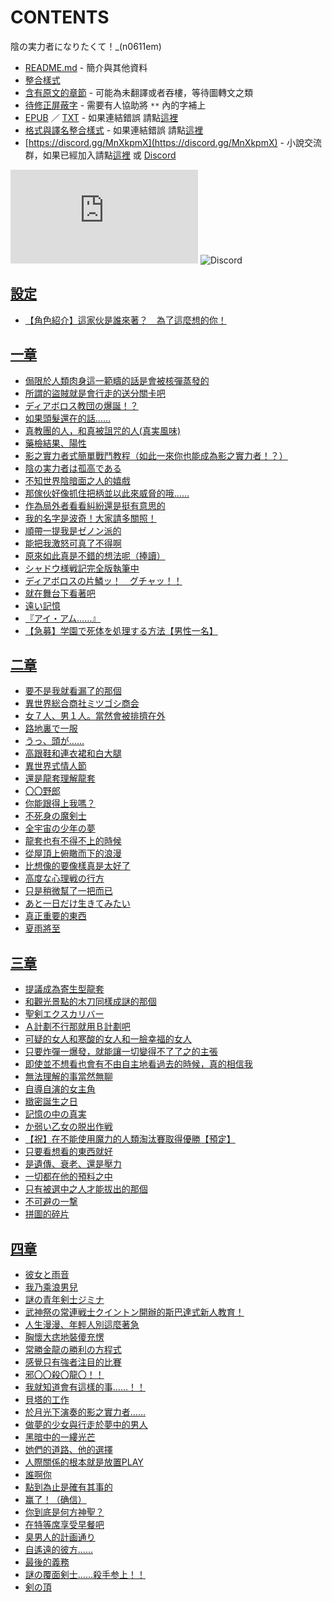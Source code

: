 # CONTENTS

陰の実力者になりたくて！_(n0611em)


- [README.md](README.md) - 簡介與其他資料
- [整合樣式](%E6%95%B4%E5%90%88%E6%A8%A3%E5%BC%8F.md)
- [含有原文的章節](ja.md) - 可能為未翻譯或者吞樓，等待圖轉文之類
- [待修正屏蔽字](%E5%BE%85%E4%BF%AE%E6%AD%A3%E5%B1%8F%E8%94%BD%E5%AD%97.md) - 需要有人協助將 `**` 內的字補上
- [EPUB](https://gitlab.com/demonovel/epub-txt/blob/master/syosetu_out/%E6%83%B3%E8%A6%81%E6%88%90%E7%82%BA%E5%BD%B1%E4%B9%8B%E5%AF%A6%E5%8A%9B%E8%80%85.epub) ／ [TXT](https://gitlab.com/demonovel/epub-txt/blob/master/syosetu_out/out/%E6%83%B3%E8%A6%81%E6%88%90%E7%82%BA%E5%BD%B1%E4%B9%8B%E5%AF%A6%E5%8A%9B%E8%80%85.out.txt) - 如果連結錯誤 請點[這裡](https://gitlab.com/demonovel/epub-txt/tree/master)
- [格式與譯名整合樣式](https://github.com/bluelovers/node-novel/blob/master/lib/locales/%E9%99%B0%E3%81%AE%E5%AE%9F%E5%8A%9B%E8%80%85%E3%81%AB%E3%81%AA%E3%82%8A%E3%81%9F%E3%81%8F%E3%81%A6%EF%BC%81_(n0611em).ts) - 如果連結錯誤 請點[這裡](https://github.com/bluelovers/node-novel/tree/master/lib/locales)
- [https://discord.gg/MnXkpmX](https://discord.gg/MnXkpmX) - 小說交流群，如果已經加入請點[這裡](https://discordapp.com/channels/467794087769014273/467794088285175809) 或 [Discord](https://discordapp.com/channels/@me)


![導航目錄](https://chart.apis.google.com/chart?cht=qr&chs=150x150&chl=https://gitee.com/bluelovers/novel/blob/master/syosetu_out/陰の実力者になりたくて！_(n0611em)/導航目錄.md)  ![Discord](https://chart.apis.google.com/chart?cht=qr&chs=150x150&chl=https://discord.gg/MnXkpmX)




## [設定](00000_%E8%A8%AD%E5%AE%9A)

- [【角色紹介】這家伙是誰來著？　為了這麼想的你！](00000_%E8%A8%AD%E5%AE%9A/00010_%E3%80%90%E8%A7%92%E8%89%B2%E7%B4%B9%E4%BB%8B%E3%80%91%E9%80%99%E5%AE%B6%E4%BC%99%E6%98%AF%E8%AA%B0%E4%BE%86%E8%91%97%EF%BC%9F%E3%80%80%E7%82%BA%E4%BA%86%E9%80%99%E9%BA%BC%E6%83%B3%E7%9A%84%E4%BD%A0%EF%BC%81.txt)


## [一章](00010_%E4%B8%80%E7%AB%A0)

- [侷限於人類肉身這一範疇的話是會被核彈蒸發的](00010_%E4%B8%80%E7%AB%A0/00010_%E4%BE%B7%E9%99%90%E6%96%BC%E4%BA%BA%E9%A1%9E%E8%82%89%E8%BA%AB%E9%80%99%E4%B8%80%E7%AF%84%E7%96%87%E7%9A%84%E8%A9%B1%E6%98%AF%E6%9C%83%E8%A2%AB%E6%A0%B8%E5%BD%88%E8%92%B8%E7%99%BC%E7%9A%84.txt)
- [所謂的盜賊就是會行走的送分關卡吧](00010_%E4%B8%80%E7%AB%A0/00020_%E6%89%80%E8%AC%82%E7%9A%84%E7%9B%9C%E8%B3%8A%E5%B0%B1%E6%98%AF%E6%9C%83%E8%A1%8C%E8%B5%B0%E7%9A%84%E9%80%81%E5%88%86%E9%97%9C%E5%8D%A1%E5%90%A7.txt)
- [ディアボロス教団の爆誕！？](00010_%E4%B8%80%E7%AB%A0/00030_%E3%83%87%E3%82%A3%E3%82%A2%E3%83%9C%E3%83%AD%E3%82%B9%E6%95%99%E5%9B%A3%E3%81%AE%E7%88%86%E8%AA%95%EF%BC%81%EF%BC%9F.txt)
- [如果頭髮還在的話……](00010_%E4%B8%80%E7%AB%A0/00040_%E5%A6%82%E6%9E%9C%E9%A0%AD%E9%AB%AE%E9%82%84%E5%9C%A8%E7%9A%84%E8%A9%B1%E2%80%A6%E2%80%A6.txt)
- [真教團的人，和真被詛咒的人(真実風味)](00010_%E4%B8%80%E7%AB%A0/00050_%E7%9C%9F%E6%95%99%E5%9C%98%E7%9A%84%E4%BA%BA%EF%BC%8C%E5%92%8C%E7%9C%9F%E8%A2%AB%E8%A9%9B%E5%92%92%E7%9A%84%E4%BA%BA(%E7%9C%9F%E5%AE%9F%E9%A2%A8%E5%91%B3).txt)
- [藥檢結果、陽性](00010_%E4%B8%80%E7%AB%A0/00060_%E8%97%A5%E6%AA%A2%E7%B5%90%E6%9E%9C%E3%80%81%E9%99%BD%E6%80%A7.txt)
- [影之實力者式簡單戰鬥教程（如此一來你也能成為影之實力者！？）](00010_%E4%B8%80%E7%AB%A0/00070_%E5%BD%B1%E4%B9%8B%E5%AF%A6%E5%8A%9B%E8%80%85%E5%BC%8F%E7%B0%A1%E5%96%AE%E6%88%B0%E9%AC%A5%E6%95%99%E7%A8%8B%EF%BC%88%E5%A6%82%E6%AD%A4%E4%B8%80%E4%BE%86%E4%BD%A0%E4%B9%9F%E8%83%BD%E6%88%90%E7%82%BA%E5%BD%B1%E4%B9%8B%E5%AF%A6%E5%8A%9B%E8%80%85%EF%BC%81%EF%BC%9F%EF%BC%89.txt)
- [陰の実力者は孤高である](00010_%E4%B8%80%E7%AB%A0/00080_%E9%99%B0%E3%81%AE%E5%AE%9F%E5%8A%9B%E8%80%85%E3%81%AF%E5%AD%A4%E9%AB%98%E3%81%A7%E3%81%82%E3%82%8B.txt)
- [不知世界陰暗面之人的嬉戲](00010_%E4%B8%80%E7%AB%A0/00090_%E4%B8%8D%E7%9F%A5%E4%B8%96%E7%95%8C%E9%99%B0%E6%9A%97%E9%9D%A2%E4%B9%8B%E4%BA%BA%E7%9A%84%E5%AC%89%E6%88%B2.txt)
- [那傢伙好像抓住把柄並以此來威脅的哦……](00010_%E4%B8%80%E7%AB%A0/00100_%E9%82%A3%E5%82%A2%E4%BC%99%E5%A5%BD%E5%83%8F%E6%8A%93%E4%BD%8F%E6%8A%8A%E6%9F%84%E4%B8%A6%E4%BB%A5%E6%AD%A4%E4%BE%86%E5%A8%81%E8%84%85%E7%9A%84%E5%93%A6%E2%80%A6%E2%80%A6.txt)
- [作為局外者看看糾紛還是挺有意思的](00010_%E4%B8%80%E7%AB%A0/00110_%E4%BD%9C%E7%82%BA%E5%B1%80%E5%A4%96%E8%80%85%E7%9C%8B%E7%9C%8B%E7%B3%BE%E7%B4%9B%E9%82%84%E6%98%AF%E6%8C%BA%E6%9C%89%E6%84%8F%E6%80%9D%E7%9A%84.txt)
- [我的名字是波奇！大家請多關照！](00010_%E4%B8%80%E7%AB%A0/00120_%E6%88%91%E7%9A%84%E5%90%8D%E5%AD%97%E6%98%AF%E6%B3%A2%E5%A5%87%EF%BC%81%E5%A4%A7%E5%AE%B6%E8%AB%8B%E5%A4%9A%E9%97%9C%E7%85%A7%EF%BC%81.txt)
- [順帶一提我是ゼノン派的](00010_%E4%B8%80%E7%AB%A0/00130_%E9%A0%86%E5%B8%B6%E4%B8%80%E6%8F%90%E6%88%91%E6%98%AF%E3%82%BC%E3%83%8E%E3%83%B3%E6%B4%BE%E7%9A%84.txt)
- [能把我激怒可真了不得啊](00010_%E4%B8%80%E7%AB%A0/00140_%E8%83%BD%E6%8A%8A%E6%88%91%E6%BF%80%E6%80%92%E5%8F%AF%E7%9C%9F%E4%BA%86%E4%B8%8D%E5%BE%97%E5%95%8A.txt)
- [原來如此真是不錯的想法呢（捧讀）](00010_%E4%B8%80%E7%AB%A0/00150_%E5%8E%9F%E4%BE%86%E5%A6%82%E6%AD%A4%E7%9C%9F%E6%98%AF%E4%B8%8D%E9%8C%AF%E7%9A%84%E6%83%B3%E6%B3%95%E5%91%A2%EF%BC%88%E6%8D%A7%E8%AE%80%EF%BC%89.txt)
- [シャドウ様戦記完全版執筆中](00010_%E4%B8%80%E7%AB%A0/00160_%E3%82%B7%E3%83%A3%E3%83%89%E3%82%A6%E6%A7%98%E6%88%A6%E8%A8%98%E5%AE%8C%E5%85%A8%E7%89%88%E5%9F%B7%E7%AD%86%E4%B8%AD.txt)
- [ディアボロスの片鱗ッ！　グチャッ！！](00010_%E4%B8%80%E7%AB%A0/00170_%E3%83%87%E3%82%A3%E3%82%A2%E3%83%9C%E3%83%AD%E3%82%B9%E3%81%AE%E7%89%87%E9%B1%97%E3%83%83%EF%BC%81%E3%80%80%E3%82%B0%E3%83%81%E3%83%A3%E3%83%83%EF%BC%81%EF%BC%81.txt)
- [就在舞台下看著吧](00010_%E4%B8%80%E7%AB%A0/00180_%E5%B0%B1%E5%9C%A8%E8%88%9E%E5%8F%B0%E4%B8%8B%E7%9C%8B%E8%91%97%E5%90%A7.txt)
- [遠い記憶](00010_%E4%B8%80%E7%AB%A0/00190_%E9%81%A0%E3%81%84%E8%A8%98%E6%86%B6.txt)
- [『アイ・アム……』](00010_%E4%B8%80%E7%AB%A0/00200_%E3%80%8E%E3%82%A2%E3%82%A4%E3%83%BB%E3%82%A2%E3%83%A0%E2%80%A6%E2%80%A6%E3%80%8F.txt)
- [【急募】学園で死体を処理する方法【男性一名】](00010_%E4%B8%80%E7%AB%A0/00210_%E3%80%90%E6%80%A5%E5%8B%9F%E3%80%91%E5%AD%A6%E5%9C%92%E3%81%A7%E6%AD%BB%E4%BD%93%E3%82%92%E5%87%A6%E7%90%86%E3%81%99%E3%82%8B%E6%96%B9%E6%B3%95%E3%80%90%E7%94%B7%E6%80%A7%E4%B8%80%E5%90%8D%E3%80%91.txt)


## [二章](00020_%E4%BA%8C%E7%AB%A0)

- [要不是我就看漏了的那個](00020_%E4%BA%8C%E7%AB%A0/00010_%E8%A6%81%E4%B8%8D%E6%98%AF%E6%88%91%E5%B0%B1%E7%9C%8B%E6%BC%8F%E4%BA%86%E7%9A%84%E9%82%A3%E5%80%8B.txt)
- [異世界総合商社ミツゴシ商会](00020_%E4%BA%8C%E7%AB%A0/00020_%E7%95%B0%E4%B8%96%E7%95%8C%E7%B7%8F%E5%90%88%E5%95%86%E7%A4%BE%E3%83%9F%E3%83%84%E3%82%B4%E3%82%B7%E5%95%86%E4%BC%9A.txt)
- [女７人、男１人。當然會被排擠在外](00020_%E4%BA%8C%E7%AB%A0/00030_%E5%A5%B3%EF%BC%97%E4%BA%BA%E3%80%81%E7%94%B7%EF%BC%91%E4%BA%BA%E3%80%82%E7%95%B6%E7%84%B6%E6%9C%83%E8%A2%AB%E6%8E%92%E6%93%A0%E5%9C%A8%E5%A4%96.txt)
- [路地裏で一服](00020_%E4%BA%8C%E7%AB%A0/00040_%E8%B7%AF%E5%9C%B0%E8%A3%8F%E3%81%A7%E4%B8%80%E6%9C%8D.txt)
- [うっ、頭が……](00020_%E4%BA%8C%E7%AB%A0/00050_%E3%81%86%E3%81%A3%E3%80%81%E9%A0%AD%E3%81%8C%E2%80%A6%E2%80%A6.txt)
- [高跟鞋和連衣裙和白大腿](00020_%E4%BA%8C%E7%AB%A0/00060_%E9%AB%98%E8%B7%9F%E9%9E%8B%E5%92%8C%E9%80%A3%E8%A1%A3%E8%A3%99%E5%92%8C%E7%99%BD%E5%A4%A7%E8%85%BF.txt)
- [異世界式情人節](00020_%E4%BA%8C%E7%AB%A0/00070_%E7%95%B0%E4%B8%96%E7%95%8C%E5%BC%8F%E6%83%85%E4%BA%BA%E7%AF%80.txt)
- [還是龍套理解龍套](00020_%E4%BA%8C%E7%AB%A0/00080_%E9%82%84%E6%98%AF%E9%BE%8D%E5%A5%97%E7%90%86%E8%A7%A3%E9%BE%8D%E5%A5%97.txt)
- [〇〇野郎](00020_%E4%BA%8C%E7%AB%A0/00090_%E3%80%87%E3%80%87%E9%87%8E%E9%83%8E.txt)
- [你能跟得上我嗎？](00020_%E4%BA%8C%E7%AB%A0/00100_%E4%BD%A0%E8%83%BD%E8%B7%9F%E5%BE%97%E4%B8%8A%E6%88%91%E5%97%8E%EF%BC%9F.txt)
- [不死身の魔剣士](00020_%E4%BA%8C%E7%AB%A0/00110_%E4%B8%8D%E6%AD%BB%E8%BA%AB%E3%81%AE%E9%AD%94%E5%89%A3%E5%A3%AB.txt)
- [全宇宙の少年の夢](00020_%E4%BA%8C%E7%AB%A0/00120_%E5%85%A8%E5%AE%87%E5%AE%99%E3%81%AE%E5%B0%91%E5%B9%B4%E3%81%AE%E5%A4%A2.txt)
- [龍套也有不得不上的時候](00020_%E4%BA%8C%E7%AB%A0/00130_%E9%BE%8D%E5%A5%97%E4%B9%9F%E6%9C%89%E4%B8%8D%E5%BE%97%E4%B8%8D%E4%B8%8A%E7%9A%84%E6%99%82%E5%80%99.txt)
- [從屋頂上俯瞰而下的浪漫](00020_%E4%BA%8C%E7%AB%A0/00140_%E5%BE%9E%E5%B1%8B%E9%A0%82%E4%B8%8A%E4%BF%AF%E7%9E%B0%E8%80%8C%E4%B8%8B%E7%9A%84%E6%B5%AA%E6%BC%AB.txt)
- [比想像的要像樣真是太好了](00020_%E4%BA%8C%E7%AB%A0/00150_%E6%AF%94%E6%83%B3%E5%83%8F%E7%9A%84%E8%A6%81%E5%83%8F%E6%A8%A3%E7%9C%9F%E6%98%AF%E5%A4%AA%E5%A5%BD%E4%BA%86.txt)
- [高度な心理戦の行方](00020_%E4%BA%8C%E7%AB%A0/00160_%E9%AB%98%E5%BA%A6%E3%81%AA%E5%BF%83%E7%90%86%E6%88%A6%E3%81%AE%E8%A1%8C%E6%96%B9.txt)
- [只是稍微幫了一把而已](00020_%E4%BA%8C%E7%AB%A0/00170_%E5%8F%AA%E6%98%AF%E7%A8%8D%E5%BE%AE%E5%B9%AB%E4%BA%86%E4%B8%80%E6%8A%8A%E8%80%8C%E5%B7%B2.txt)
- [あと一日だけ生きてみたい](00020_%E4%BA%8C%E7%AB%A0/00180_%E3%81%82%E3%81%A8%E4%B8%80%E6%97%A5%E3%81%A0%E3%81%91%E7%94%9F%E3%81%8D%E3%81%A6%E3%81%BF%E3%81%9F%E3%81%84.txt)
- [真正重要的東西](00020_%E4%BA%8C%E7%AB%A0/00190_%E7%9C%9F%E6%AD%A3%E9%87%8D%E8%A6%81%E7%9A%84%E6%9D%B1%E8%A5%BF.txt)
- [夏雨將至](00020_%E4%BA%8C%E7%AB%A0/00200_%E5%A4%8F%E9%9B%A8%E5%B0%87%E8%87%B3.txt)


## [三章](00030_%E4%B8%89%E7%AB%A0)

- [提議成為寄生型龍套](00030_%E4%B8%89%E7%AB%A0/00010_%E6%8F%90%E8%AD%B0%E6%88%90%E7%82%BA%E5%AF%84%E7%94%9F%E5%9E%8B%E9%BE%8D%E5%A5%97.txt)
- [和觀光景點的木刀同樣成謎的那個](00030_%E4%B8%89%E7%AB%A0/00020_%E5%92%8C%E8%A7%80%E5%85%89%E6%99%AF%E9%BB%9E%E7%9A%84%E6%9C%A8%E5%88%80%E5%90%8C%E6%A8%A3%E6%88%90%E8%AC%8E%E7%9A%84%E9%82%A3%E5%80%8B.txt)
- [聖剣エクスカリバー](00030_%E4%B8%89%E7%AB%A0/00030_%E8%81%96%E5%89%A3%E3%82%A8%E3%82%AF%E3%82%B9%E3%82%AB%E3%83%AA%E3%83%90%E3%83%BC.txt)
- [Ａ計劃不行那就用Ｂ計劃吧](00030_%E4%B8%89%E7%AB%A0/00040_%EF%BC%A1%E8%A8%88%E5%8A%83%E4%B8%8D%E8%A1%8C%E9%82%A3%E5%B0%B1%E7%94%A8%EF%BC%A2%E8%A8%88%E5%8A%83%E5%90%A7.txt)
- [可疑的女人和寒酸的女人和一臉幸福的女人](00030_%E4%B8%89%E7%AB%A0/00050_%E5%8F%AF%E7%96%91%E7%9A%84%E5%A5%B3%E4%BA%BA%E5%92%8C%E5%AF%92%E9%85%B8%E7%9A%84%E5%A5%B3%E4%BA%BA%E5%92%8C%E4%B8%80%E8%87%89%E5%B9%B8%E7%A6%8F%E7%9A%84%E5%A5%B3%E4%BA%BA.txt)
- [只要炸彈一爆發，就能讓一切變得不了了之的主張](00030_%E4%B8%89%E7%AB%A0/00060_%E5%8F%AA%E8%A6%81%E7%82%B8%E5%BD%88%E4%B8%80%E7%88%86%E7%99%BC%EF%BC%8C%E5%B0%B1%E8%83%BD%E8%AE%93%E4%B8%80%E5%88%87%E8%AE%8A%E5%BE%97%E4%B8%8D%E4%BA%86%E4%BA%86%E4%B9%8B%E7%9A%84%E4%B8%BB%E5%BC%B5.txt)
- [即使並不想看也會有不由自主地看過去的時候，真的相信我](00030_%E4%B8%89%E7%AB%A0/00070_%E5%8D%B3%E4%BD%BF%E4%B8%A6%E4%B8%8D%E6%83%B3%E7%9C%8B%E4%B9%9F%E6%9C%83%E6%9C%89%E4%B8%8D%E7%94%B1%E8%87%AA%E4%B8%BB%E5%9C%B0%E7%9C%8B%E9%81%8E%E5%8E%BB%E7%9A%84%E6%99%82%E5%80%99%EF%BC%8C%E7%9C%9F%E7%9A%84%E7%9B%B8%E4%BF%A1%E6%88%91.txt)
- [無法理解的事當然無聊](00030_%E4%B8%89%E7%AB%A0/00080_%E7%84%A1%E6%B3%95%E7%90%86%E8%A7%A3%E7%9A%84%E4%BA%8B%E7%95%B6%E7%84%B6%E7%84%A1%E8%81%8A.txt)
- [自導自演的女主角](00030_%E4%B8%89%E7%AB%A0/00090_%E8%87%AA%E5%B0%8E%E8%87%AA%E6%BC%94%E7%9A%84%E5%A5%B3%E4%B8%BB%E8%A7%92.txt)
- [緻密誕生之日](00030_%E4%B8%89%E7%AB%A0/00100_%E7%B7%BB%E5%AF%86%E8%AA%95%E7%94%9F%E4%B9%8B%E6%97%A5.txt)
- [記憶の中の真実](00030_%E4%B8%89%E7%AB%A0/00110_%E8%A8%98%E6%86%B6%E3%81%AE%E4%B8%AD%E3%81%AE%E7%9C%9F%E5%AE%9F.txt)
- [か弱い乙女の脱出作戦](00030_%E4%B8%89%E7%AB%A0/00120_%E3%81%8B%E5%BC%B1%E3%81%84%E4%B9%99%E5%A5%B3%E3%81%AE%E8%84%B1%E5%87%BA%E4%BD%9C%E6%88%A6.txt)
- [【祝】在不能使用魔力的人類淘汰賽取得優勝【預定】](00030_%E4%B8%89%E7%AB%A0/00130_%E3%80%90%E7%A5%9D%E3%80%91%E5%9C%A8%E4%B8%8D%E8%83%BD%E4%BD%BF%E7%94%A8%E9%AD%94%E5%8A%9B%E7%9A%84%E4%BA%BA%E9%A1%9E%E6%B7%98%E6%B1%B0%E8%B3%BD%E5%8F%96%E5%BE%97%E5%84%AA%E5%8B%9D%E3%80%90%E9%A0%90%E5%AE%9A%E3%80%91.txt)
- [只要看想看的東西就好](00030_%E4%B8%89%E7%AB%A0/00140_%E5%8F%AA%E8%A6%81%E7%9C%8B%E6%83%B3%E7%9C%8B%E7%9A%84%E6%9D%B1%E8%A5%BF%E5%B0%B1%E5%A5%BD.txt)
- [是遺傳、衰老、還是壓力](00030_%E4%B8%89%E7%AB%A0/00150_%E6%98%AF%E9%81%BA%E5%82%B3%E3%80%81%E8%A1%B0%E8%80%81%E3%80%81%E9%82%84%E6%98%AF%E5%A3%93%E5%8A%9B.txt)
- [一切都在他的預料之中](00030_%E4%B8%89%E7%AB%A0/00160_%E4%B8%80%E5%88%87%E9%83%BD%E5%9C%A8%E4%BB%96%E7%9A%84%E9%A0%90%E6%96%99%E4%B9%8B%E4%B8%AD.txt)
- [只有被選中之人才能拔出的那個](00030_%E4%B8%89%E7%AB%A0/00170_%E5%8F%AA%E6%9C%89%E8%A2%AB%E9%81%B8%E4%B8%AD%E4%B9%8B%E4%BA%BA%E6%89%8D%E8%83%BD%E6%8B%94%E5%87%BA%E7%9A%84%E9%82%A3%E5%80%8B.txt)
- [不可避の一撃](00030_%E4%B8%89%E7%AB%A0/00180_%E4%B8%8D%E5%8F%AF%E9%81%BF%E3%81%AE%E4%B8%80%E6%92%83.txt)
- [拼圖的碎片](00030_%E4%B8%89%E7%AB%A0/00190_%E6%8B%BC%E5%9C%96%E7%9A%84%E7%A2%8E%E7%89%87.txt)


## [四章](00040_%E5%9B%9B%E7%AB%A0)

- [彼女と雨音](00040_%E5%9B%9B%E7%AB%A0/00010_%E5%BD%BC%E5%A5%B3%E3%81%A8%E9%9B%A8%E9%9F%B3.txt)
- [我乃乘浪男兒](00040_%E5%9B%9B%E7%AB%A0/00020_%E6%88%91%E4%B9%83%E4%B9%98%E6%B5%AA%E7%94%B7%E5%85%92.txt)
- [謎の青年剣士ジミナ](00040_%E5%9B%9B%E7%AB%A0/00030_%E8%AC%8E%E3%81%AE%E9%9D%92%E5%B9%B4%E5%89%A3%E5%A3%AB%E3%82%B8%E3%83%9F%E3%83%8A.txt)
- [武神祭の常連戦士クイントン開辦的斯巴達式新人教育！](00040_%E5%9B%9B%E7%AB%A0/00040_%E6%AD%A6%E7%A5%9E%E7%A5%AD%E3%81%AE%E5%B8%B8%E9%80%A3%E6%88%A6%E5%A3%AB%E3%82%AF%E3%82%A4%E3%83%B3%E3%83%88%E3%83%B3%E9%96%8B%E8%BE%A6%E7%9A%84%E6%96%AF%E5%B7%B4%E9%81%94%E5%BC%8F%E6%96%B0%E4%BA%BA%E6%95%99%E8%82%B2%EF%BC%81.txt)
- [人生漫漫、年輕人別這麼著急](00040_%E5%9B%9B%E7%AB%A0/00050_%E4%BA%BA%E7%94%9F%E6%BC%AB%E6%BC%AB%E3%80%81%E5%B9%B4%E8%BC%95%E4%BA%BA%E5%88%A5%E9%80%99%E9%BA%BC%E8%91%97%E6%80%A5.txt)
- [胸懷大痣地裝傻充愣](00040_%E5%9B%9B%E7%AB%A0/00060_%E8%83%B8%E6%87%B7%E5%A4%A7%E7%97%A3%E5%9C%B0%E8%A3%9D%E5%82%BB%E5%85%85%E6%84%A3.txt)
- [常勝金龍の勝利の方程式](00040_%E5%9B%9B%E7%AB%A0/00070_%E5%B8%B8%E5%8B%9D%E9%87%91%E9%BE%8D%E3%81%AE%E5%8B%9D%E5%88%A9%E3%81%AE%E6%96%B9%E7%A8%8B%E5%BC%8F.txt)
- [感覺只有強者注目的比賽](00040_%E5%9B%9B%E7%AB%A0/00080_%E6%84%9F%E8%A6%BA%E5%8F%AA%E6%9C%89%E5%BC%B7%E8%80%85%E6%B3%A8%E7%9B%AE%E7%9A%84%E6%AF%94%E8%B3%BD.txt)
- [邪〇〇殺〇龍〇！！](00040_%E5%9B%9B%E7%AB%A0/00090_%E9%82%AA%E3%80%87%E3%80%87%E6%AE%BA%E3%80%87%E9%BE%8D%E3%80%87%EF%BC%81%EF%BC%81.txt)
- [我就知道會有這樣的事……！！](00040_%E5%9B%9B%E7%AB%A0/00100_%E6%88%91%E5%B0%B1%E7%9F%A5%E9%81%93%E6%9C%83%E6%9C%89%E9%80%99%E6%A8%A3%E7%9A%84%E4%BA%8B%E2%80%A6%E2%80%A6%EF%BC%81%EF%BC%81.txt)
- [貝塔的工作](00040_%E5%9B%9B%E7%AB%A0/00110_%E8%B2%9D%E5%A1%94%E7%9A%84%E5%B7%A5%E4%BD%9C.txt)
- [於月光下演奏的影之實力者……](00040_%E5%9B%9B%E7%AB%A0/00120_%E6%96%BC%E6%9C%88%E5%85%89%E4%B8%8B%E6%BC%94%E5%A5%8F%E7%9A%84%E5%BD%B1%E4%B9%8B%E5%AF%A6%E5%8A%9B%E8%80%85%E2%80%A6%E2%80%A6.txt)
- [做夢的少女與行走於夢中的男人](00040_%E5%9B%9B%E7%AB%A0/00130_%E5%81%9A%E5%A4%A2%E7%9A%84%E5%B0%91%E5%A5%B3%E8%88%87%E8%A1%8C%E8%B5%B0%E6%96%BC%E5%A4%A2%E4%B8%AD%E7%9A%84%E7%94%B7%E4%BA%BA.txt)
- [黑暗中的一縷光芒](00040_%E5%9B%9B%E7%AB%A0/00140_%E9%BB%91%E6%9A%97%E4%B8%AD%E7%9A%84%E4%B8%80%E7%B8%B7%E5%85%89%E8%8A%92.txt)
- [她們的道路、他的選擇](00040_%E5%9B%9B%E7%AB%A0/00150_%E5%A5%B9%E5%80%91%E7%9A%84%E9%81%93%E8%B7%AF%E3%80%81%E4%BB%96%E7%9A%84%E9%81%B8%E6%93%87.txt)
- [人際關係的根本就是放置PLAY](00040_%E5%9B%9B%E7%AB%A0/00160_%E4%BA%BA%E9%9A%9B%E9%97%9C%E4%BF%82%E7%9A%84%E6%A0%B9%E6%9C%AC%E5%B0%B1%E6%98%AF%E6%94%BE%E7%BD%AEPLAY.txt)
- [誰啊你](00040_%E5%9B%9B%E7%AB%A0/00170_%E8%AA%B0%E5%95%8A%E4%BD%A0.txt)
- [點到為止是確有其事的](00040_%E5%9B%9B%E7%AB%A0/00180_%E9%BB%9E%E5%88%B0%E7%82%BA%E6%AD%A2%E6%98%AF%E7%A2%BA%E6%9C%89%E5%85%B6%E4%BA%8B%E7%9A%84.txt)
- [赢了！（确信）](00040_%E5%9B%9B%E7%AB%A0/00190_%E8%B5%A2%E4%BA%86%EF%BC%81%EF%BC%88%E7%A1%AE%E4%BF%A1%EF%BC%89.txt)
- [你到底是何方神聖？](00040_%E5%9B%9B%E7%AB%A0/00200_%E4%BD%A0%E5%88%B0%E5%BA%95%E6%98%AF%E4%BD%95%E6%96%B9%E7%A5%9E%E8%81%96%EF%BC%9F.txt)
- [在特等席享受早餐吧](00040_%E5%9B%9B%E7%AB%A0/00210_%E5%9C%A8%E7%89%B9%E7%AD%89%E5%B8%AD%E4%BA%AB%E5%8F%97%E6%97%A9%E9%A4%90%E5%90%A7.txt)
- [臭男人的計画通り](00040_%E5%9B%9B%E7%AB%A0/00220_%E8%87%AD%E7%94%B7%E4%BA%BA%E7%9A%84%E8%A8%88%E7%94%BB%E9%80%9A%E3%82%8A.txt)
- [自遙遠的彼方……](00040_%E5%9B%9B%E7%AB%A0/00230_%E8%87%AA%E9%81%99%E9%81%A0%E7%9A%84%E5%BD%BC%E6%96%B9%E2%80%A6%E2%80%A6.txt)
- [最後的義務](00040_%E5%9B%9B%E7%AB%A0/00240_%E6%9C%80%E5%BE%8C%E7%9A%84%E7%BE%A9%E5%8B%99.txt)
- [謎の覆面剣士……殺手参上！！](00040_%E5%9B%9B%E7%AB%A0/00250_%E8%AC%8E%E3%81%AE%E8%A6%86%E9%9D%A2%E5%89%A3%E5%A3%AB%E2%80%A6%E2%80%A6%E6%AE%BA%E6%89%8B%E5%8F%82%E4%B8%8A%EF%BC%81%EF%BC%81.txt)
- [剣の頂](00040_%E5%9B%9B%E7%AB%A0/00260_%E5%89%A3%E3%81%AE%E9%A0%82.txt)


